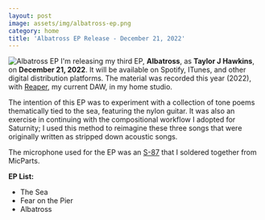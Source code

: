 ```yaml
---
layout: post
image: assets/img/albatross-ep.png
category: home
title: 'Albatross EP Release - December 21, 2022'
---
```

![Albatross EP]({{taylorjhawkins.com}}/assets/img/albatross-ep.png)
I'm releasing my third EP, **Albatross**, as **Taylor J Hawkins**, on **December 21, 2022**. 
It will be available on Spotify, ITunes, and other digital distribution platforms. 
The material was recorded this year (2022), with [Reaper](https://www.reaper.fm/), my current DAW, in my home studio.

The intention of this EP was to experiment with a collection of tone poems thematically tied to the sea, featuring the nylon guitar. It was also an exercise in continuing with the compositional workflow I adopted for Saturnity; I used this method to reimagine these three songs that were originally written as stripped down acoustic songs.

The microphone used for the EP was an [S-87](https://microphone-parts.com/collections/microphone-kits/products/s87-microphone-kit) that I soldered together from MicParts. 

**EP List:**  
- The Sea
- Fear on the Pier
- Albatross 

